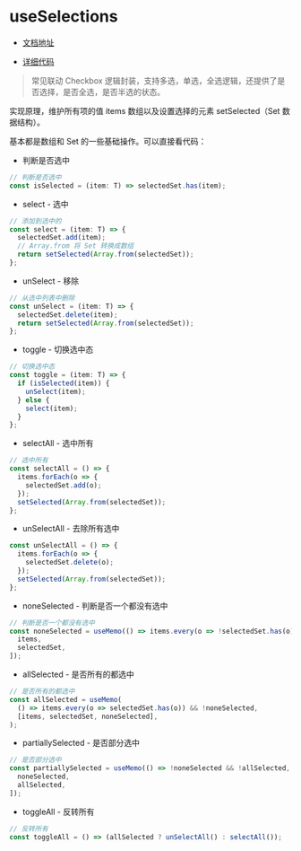 # useSelections

- [文档地址](https://ahooks.js.org/zh-CN/hooks/use-selections)

- [详细代码](https://github.com/GpingFeng/hooks/blob/guangping%2Fread-code/packages/hooks/src/useSelections/index.ts)

> 常见联动 Checkbox 逻辑封装，支持多选，单选，全选逻辑，还提供了是否选择，是否全选，是否半选的状态。

实现原理，维护所有项的值 items 数组以及设置选择的元素 setSelected（Set 数据结构）。

基本都是数组和 Set 的一些基础操作。可以直接看代码：

- 判断是否选中

```ts
// 判断是否选中
const isSelected = (item: T) => selectedSet.has(item);
```

- select - 选中

```ts
// 添加到选中的
const select = (item: T) => {
  selectedSet.add(item);
  // Array.from 将 Set 转换成数组
  return setSelected(Array.from(selectedSet));
};
```

- unSelect - 移除

```ts
// 从选中列表中删除
const unSelect = (item: T) => {
  selectedSet.delete(item);
  return setSelected(Array.from(selectedSet));
};
```

- toggle - 切换选中态

```ts
// 切换选中态
const toggle = (item: T) => {
  if (isSelected(item)) {
    unSelect(item);
  } else {
    select(item);
  }
};
```

- selectAll - 选中所有

```ts
// 选中所有
const selectAll = () => {
  items.forEach(o => {
    selectedSet.add(o);
  });
  setSelected(Array.from(selectedSet));
};
```

- unSelectAll - 去除所有选中

```ts
const unSelectAll = () => {
  items.forEach(o => {
    selectedSet.delete(o);
  });
  setSelected(Array.from(selectedSet));
};
```

- noneSelected - 判断是否一个都没有选中

```ts
// 判断是否一个都没有选中
const noneSelected = useMemo(() => items.every(o => !selectedSet.has(o)), [
  items,
  selectedSet,
]);
```

- allSelected - 是否所有的都选中

```ts
// 是否所有的都选中
const allSelected = useMemo(
  () => items.every(o => selectedSet.has(o)) && !noneSelected,
  [items, selectedSet, noneSelected],
);
```

- partiallySelected - 是否部分选中

```ts
// 是否部分选中
const partiallySelected = useMemo(() => !noneSelected && !allSelected, [
  noneSelected,
  allSelected,
]);
```

- toggleAll - 反转所有

```ts
// 反转所有
const toggleAll = () => (allSelected ? unSelectAll() : selectAll());
```
